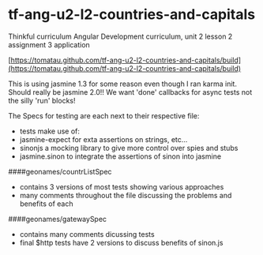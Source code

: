tf-ang-u2-l2-countries-and-capitals
===================================

Thinkful curriculum Angular Development curriculum, unit 2 lesson 2 assignment 3 application

[https://tomatau.github.com/tf-ang-u2-l2-countries-and-capitals/build](https://tomatau.github.com/tf-ang-u2-l2-countries-and-capitals/build)

This is using jasmine 1.3 for some reason even though I ran karma init. Should really be jasmine 2.0!!  We want 'done' callbacks for async tests not the silly 'run' blocks!

The Specs for testing are each next to their respective file:

- tests make use of:
- jasmine-expect for exta assertions on strings, etc... 
- sinonjs a mocking library to give more control over spies and stubs
- jasmine.sinon to integrate the assertions of sinon into jasmine

####geonames/countrListSpec
- contains 3 versions of most tests showing various approaches
- many comments throughout the file discussing the problems and benefits of each

####geonames/gatewaySpec
- contains many comments dicussing tests
- final $http tests have 2 versions to discuss benefits of sinon.js